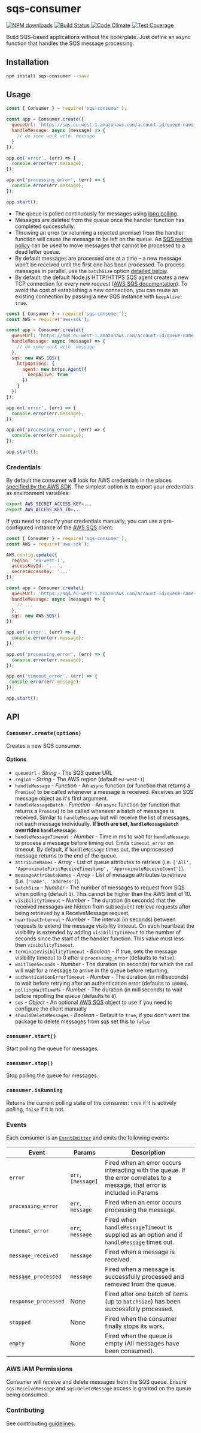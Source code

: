 # sqs-consumer

[![NPM downloads](https://img.shields.io/npm/dm/sqs-consumer.svg?style=flat)](https://npmjs.org/package/sqs-consumer)
[![Build Status](https://travis-ci.org/bbc/sqs-consumer.svg)](https://travis-ci.org/bbc/sqs-consumer) 
[![Code Climate](https://codeclimate.com/github/BBC/sqs-consumer/badges/gpa.svg)](https://codeclimate.com/github/BBC/sqs-consumer) 
[![Test Coverage](https://codeclimate.com/github/BBC/sqs-consumer/badges/coverage.svg)](https://codeclimate.com/github/BBC/sqs-consumer)

Build SQS-based applications without the boilerplate. Just define an async function that handles the SQS message processing.

## Installation

```bash
npm install sqs-consumer --save
```

## Usage

```js
const { Consumer } = require('sqs-consumer');

const app = Consumer.create({
  queueUrl: 'https://sqs.eu-west-1.amazonaws.com/account-id/queue-name',
  handleMessage: async (message) => {
    // do some work with `message`
  }
});

app.on('error', (err) => {
  console.error(err.message);
});

app.on('processing_error', (err) => {
  console.error(err.message);
});

app.start();
```

* The queue is polled continuously for messages using [long polling](http://docs.aws.amazon.com/AWSSimpleQueueService/latest/SQSDeveloperGuide/sqs-long-polling.html).
* Messages are deleted from the queue once the handler function has completed successfully.
* Throwing an error (or returning a rejected promise) from the handler function will cause the message to be left on the queue. An [SQS redrive policy](http://docs.aws.amazon.com/AWSSimpleQueueService/latest/SQSDeveloperGuide/SQSDeadLetterQueue.html) can be used to move messages that cannot be processed to a dead letter queue.
* By default messages are processed one at a time – a new message won't be received until the first one has been processed. To process messages in parallel, use the `batchSize` option [detailed below](#options).
* By default, the default Node.js HTTP/HTTPS SQS agent creates a new TCP connection for every new request ([AWS SQS documentation](https://docs.aws.amazon.com/sdk-for-javascript/v2/developer-guide/node-reusing-connections.html)). To avoid the cost of establishing a new connection, you can reuse an existing connection by passing a new SQS instance with `keepAlive: true`.
```js
const { Consumer } = require('sqs-consumer');
const AWS = require('aws-sdk');

const app = Consumer.create({
  queueUrl: 'https://sqs.eu-west-1.amazonaws.com/account-id/queue-name',
  handleMessage: async (message) => {
    // do some work with `message`
  },
  sqs: new AWS.SQS({
    httpOptions: {
      agent: new https.Agent({
        keepAlive: true
      })
    }
  })
});

app.on('error', (err) => {
  console.error(err.message);
});

app.on('processing_error', (err) => {
  console.error(err.message);
});

app.start();
```

### Credentials

By default the consumer will look for AWS credentials in the places [specified by the AWS SDK](http://docs.aws.amazon.com/AWSJavaScriptSDK/guide/node-configuring.html#Setting_AWS_Credentials). The simplest option is to export your credentials as environment variables:

```bash
export AWS_SECRET_ACCESS_KEY=...
export AWS_ACCESS_KEY_ID=...
```

If you need to specify your credentials manually, you can use a pre-configured instance of the [AWS SQS](http://docs.aws.amazon.com/AWSJavaScriptSDK/latest/AWS/SQS.html) client:


```js
const { Consumer } = require('sqs-consumer');
const AWS = require('aws-sdk');

AWS.config.update({
  region: 'eu-west-1',
  accessKeyId: '...',
  secretAccessKey: '...'
});

const app = Consumer.create({
  queueUrl: 'https://sqs.eu-west-1.amazonaws.com/account-id/queue-name',
  handleMessage: async (message) => {
    // ...
  },
  sqs: new AWS.SQS()
});

app.on('error', (err) => {
  console.error(err.message);
});

app.on('processing_error', (err) => {
  console.error(err.message);
});

app.on('timeout_error', (err) => {
 console.error(err.message);
});

app.start();
```

## API

### `Consumer.create(options)`

Creates a new SQS consumer.

#### Options

* `queueUrl` - _String_ - The SQS queue URL
* `region` - _String_ - The AWS region (default `eu-west-1`)
* `handleMessage` - _Function_ - An `async` function (or function that returns a `Promise`) to be called whenever a message is received. Receives an SQS message object as it's first argument.
* `handleMessageBatch` - _Function_ - An `async` function (or function that returns a `Promise`) to be called whenever a batch of messages is received. Similar to `handleMessage` but will receive the list of messages, not each message individually. **If both are set, `handleMessageBatch` overrides `handleMessage`**.
* `handleMessageTimeout` - _Number_ - Time in ms to wait for `handleMessage` to process a message before timing out. Emits `timeout_error` on timeout. By default, if `handleMessage` times out, the unprocessed message returns to the end of the queue.
* `attributeNames` - _Array_ - List of queue attributes to retrieve (i.e. `['All', 'ApproximateFirstReceiveTimestamp', 'ApproximateReceiveCount']`).
* `messageAttributeNames` - _Array_ - List of message attributes to retrieve (i.e. `['name', 'address']`).
* `batchSize` - _Number_ - The number of messages to request from SQS when polling (default `1`). This cannot be higher than the AWS limit of 10.
* `visibilityTimeout` - _Number_ - The duration (in seconds) that the received messages are hidden from subsequent retrieve requests after being retrieved by a ReceiveMessage request.
* `heartbeatInterval` - _Number_ - The interval (in seconds) between requests to extend the message visibility timeout. On each heartbeat the visibility is extended by adding `visibilityTimeout` to the number of seconds since the start of the handler function. This value must less than `visibilityTimeout`.
* `terminateVisibilityTimeout` - _Boolean_ - If true, sets the message visibility timeout to 0 after a `processing_error` (defaults to `false`).
* `waitTimeSeconds` - _Number_ - The duration (in seconds) for which the call will wait for a message to arrive in the queue before returning.
* `authenticationErrorTimeout` - _Number_ - The duration (in milliseconds) to wait before retrying after an authentication error (defaults to `10000`).
* `pollingWaitTimeMs` - _Number_ - The duration (in milliseconds) to wait before repolling the queue (defaults to `0`).
* `sqs` - _Object_ - An optional [AWS SQS](http://docs.aws.amazon.com/AWSJavaScriptSDK/latest/AWS/SQS.html) object to use if you need to configure the client manually
* `shouldDeleteMessages` - _Boolean_ - Default to `true`, if you don't want the package to delete messages from sqs set this to `false`

### `consumer.start()`

Start polling the queue for messages.

### `consumer.stop()`

Stop polling the queue for messages.

### `consumer.isRunning`  

Returns the current polling state of the consumer: `true` if it is actively polling, `false` if it is not.

### Events

Each consumer is an [`EventEmitter`](http://nodejs.org/api/events.html) and emits the following events:

|Event|Params|Description|
|-----|------|-----------|
|`error`|`err`, `[message]`|Fired when an error occurs interacting with the queue. If the error correlates to a message, that error is included in Params|
|`processing_error`|`err`, `message`|Fired when an error occurs processing the message.|
|`timeout_error`|`err`, `message`|Fired when `handleMessageTimeout` is supplied as an option and if `handleMessage` times out.|
|`message_received`|`message`|Fired when a message is received.|
|`message_processed`|`message`|Fired when a message is successfully processed and removed from the queue.|
|`response_processed`|None|Fired after one batch of items (up to `batchSize`) has been successfully processed.|
|`stopped`|None|Fired when the consumer finally stops its work.|
|`empty`|None|Fired when the queue is empty (All messages have been consumed).|

### AWS IAM Permissions

Consumer will receive and delete messages from the SQS queue. Ensure `sqs:ReceiveMessage` and `sqs:DeleteMessage` access is granted on the queue being consumed.


### Contributing 
See contributing [guidelines](https://github.com/bbc/sqs-consumer/blob/master/.github/CONTRIBUTING.md).
